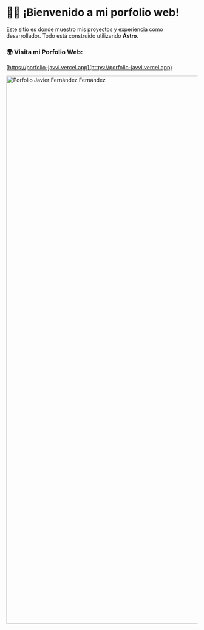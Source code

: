 # 👋🏻 ¡Bienvenido a mi porfolio web! 

Este sitio es donde muestro mis proyectos y experiencia como desarrollador. 
Todo está construido utilizando **Astro**.

### 🌍 Visita mi Porfolio Web:
[https://porfolio-javvi.vercel.app](https://porfolio-javvi.vercel.app)

<img width="1920" height="1440" alt="Porfolio Javier Fernández Fernández" src="https://github.com/user-attachments/assets/1512719c-e8e5-4b51-be94-a9d3e1c1b943" />
